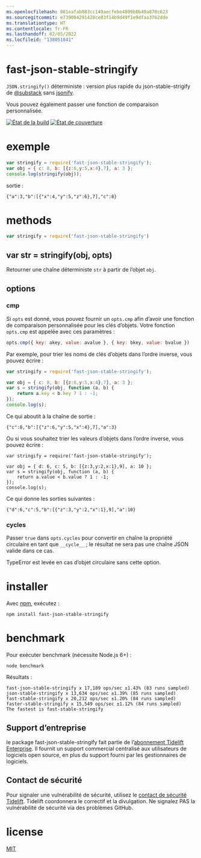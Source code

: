 ```yaml
---
ms.openlocfilehash: 081eafab083cc149aecfebe4809b8b49a870c623
ms.sourcegitcommit: e739004291428ce83f14b9d49f1e9dfaa3762dde
ms.translationtype: HT
ms.contentlocale: fr-FR
ms.lasthandoff: 02/05/2022
ms.locfileid: "138051841"
---
```

# <a name="fast-json-stable-stringify"></a>fast-json-stable-stringify

`JSON.stringify()` déterministe : version plus rapide du json-stable-strigify de [@substack](https://github.com/substack) sans [jsonify](https://github.com/substack/jsonify).

Vous pouvez également passer une fonction de comparaison personnalisée.

[![État de la build](https://travis-ci.org/epoberezkin/fast-json-stable-stringify.svg?branch=master)](https://travis-ci.org/epoberezkin/fast-json-stable-stringify)
[![État de couverture](https://coveralls.io/repos/github/epoberezkin/fast-json-stable-stringify/badge.svg?branch=master)](https://coveralls.io/github/epoberezkin/fast-json-stable-stringify?branch=master)

# <a name="example"></a>exemple

``` js
var stringify = require('fast-json-stable-stringify');
var obj = { c: 8, b: [{z:6,y:5,x:4},7], a: 3 };
console.log(stringify(obj));
```

sortie :

```
{"a":3,"b":[{"x":4,"y":5,"z":6},7],"c":8}
```


# <a name="methods"></a>methods

``` js
var stringify = require('fast-json-stable-stringify')
```

## <a name="var-str--stringifyobj-opts"></a>var str = stringify(obj, opts)

Retourner une chaîne déterministe `str` à partir de l’objet `obj`.


## <a name="options"></a>options

### <a name="cmp"></a>cmp

Si `opts` est donné, vous pouvez fournir un `opts.cmp` afin d’avoir une fonction de comparaison personnalisée pour les clés d’objets. Votre fonction `opts.cmp` est appelée avec ces paramètres :

``` js
opts.cmp({ key: akey, value: avalue }, { key: bkey, value: bvalue })
```

Par exemple, pour trier les noms de clés d’objets dans l’ordre inverse, vous pouvez écrire :

``` js
var stringify = require('fast-json-stable-stringify');

var obj = { c: 8, b: [{z:6,y:5,x:4},7], a: 3 };
var s = stringify(obj, function (a, b) {
    return a.key < b.key ? 1 : -1;
});
console.log(s);
```

Ce qui aboutit à la chaîne de sortie :

```
{"c":8,"b":[{"z":6,"y":5,"x":4},7],"a":3}
```

Ou si vous souhaitez trier les valeurs d’objets dans l’ordre inverse, vous pouvez écrire :

```
var stringify = require('fast-json-stable-stringify');

var obj = { d: 6, c: 5, b: [{z:3,y:2,x:1},9], a: 10 };
var s = stringify(obj, function (a, b) {
    return a.value < b.value ? 1 : -1;
});
console.log(s);
```

Ce qui donne les sorties suivantes :

```
{"d":6,"c":5,"b":[{"z":3,"y":2,"x":1},9],"a":10}
```

### <a name="cycles"></a>cycles

Passer `true` dans `opts.cycles` pour convertir en chaîne la propriété circulaire en tant que `__cycle__` ; le résultat ne sera pas une chaîne JSON valide dans ce cas.

TypeError est levée en cas d’objet circulaire sans cette option.


# <a name="install"></a>installer

Avec [npm](https://npmjs.org), exécutez :

```
npm install fast-json-stable-stringify
```


# <a name="benchmark"></a>benchmark

Pour exécuter benchmark (nécessite Node.js 6+) :
```
node benchmark
```

Résultats :
```
fast-json-stable-stringify x 17,189 ops/sec ±1.43% (83 runs sampled)
json-stable-stringify x 13,634 ops/sec ±1.39% (85 runs sampled)
fast-stable-stringify x 20,212 ops/sec ±1.20% (84 runs sampled)
faster-stable-stringify x 15,549 ops/sec ±1.12% (84 runs sampled)
The fastest is fast-stable-stringify
```


## <a name="enterprise-support"></a>Support d’entreprise

le package fast-json-stable-stringify fait partie de l’[abonnement Tidelift Enterprise](https://tidelift.com/subscription/pkg/npm-fast-json-stable-stringify?utm_source=npm-fast-json-stable-stringify&utm_medium=referral&utm_campaign=enterprise&utm_term=repo). Il fournit un support commercial centralisé aux utilisateurs de logiciels open source, en plus du support fourni par les gestionnaires de logiciels.


## <a name="security-contact"></a>Contact de sécurité

Pour signaler une vulnérabilité de sécurité, utilisez le [contact de sécurité Tidelift](https://tidelift.com/security).
Tidelift coordonnera le correctif et la divulgation. Ne signalez PAS la vulnérabilité de sécurité via des problèmes GitHub.


# <a name="license"></a>license

[MIT](https://github.com/epoberezkin/fast-json-stable-stringify/blob/master/LICENSE)
